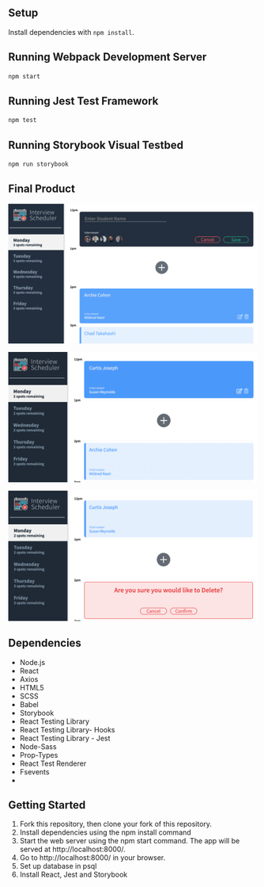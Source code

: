 

## Setup

Install dependencies with `npm install`.

## Running Webpack Development Server

```sh
npm start
```

## Running Jest Test Framework

```sh
npm test
```

## Running Storybook Visual Testbed

```sh
npm run storybook
```

## Final Product

!["Screenshot of Scheduler main page with an open form to create a new interview"](https://github.com/lynchseb/scheduler2/blob/master/docs/Create.png)

!["Screenshot of booked appointment and hover class"](https://github.com/lynchseb/scheduler2/blob/master/docs/Saved.png?raw=true)

!["Screenshot of Confirmation to delete pop up message"](https://github.com/lynchseb/scheduler2/blob/master/docs/Confirm.png?raw=true)

## Dependencies

- Node.js
- React
- Axios
- HTML5
- SCSS
- Babel
- Storybook
- React Testing Library
- React Testing Library- Hooks
- React Testing Library - Jest
- Node-Sass
- Prop-Types
- React Test Renderer
- Fsevents
-

## Getting Started

1. Fork this repository, then clone your fork of this repository.
2. Install dependencies using the npm install command
3. Start the web server using the npm start command. The app will be served at http://localhost:8000/.
4. Go to http://localhost:8000/ in your browser.
5. Set up database in psql
6. Install React, Jest and Storybook
